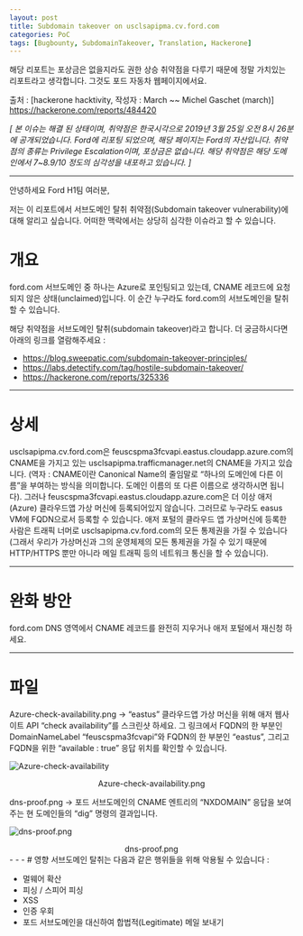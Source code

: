 ```yaml
---
layout: post
title: Subdomain takeover on usclsapipma.cv.ford.com
categories: PoC
tags: [Bugbounty, SubdomainTakeover, Translation, Hackerone]
---
```

해당 리포트는 포상금은 없을지라도 권한 상승 취약점을 다루기 때문에 정말 가치있는 리포트라고 생각합니다. 그것도 포드 자동차 웹페이지에서요.

출처 : [hackerone hacktivity, 작성자 : March ~~ Michel Gaschet (march)] https://hackerone.com/reports/484420

_[ 본 이슈는 해결 된 상태이며, 취약점은 한국시각으로 2019년 3월 25일 오전 8시 26분에 공개되었습니다. Ford에 리포팅 되었으며, 해당 페이지는 Ford의 자산입니다. 취약점의 종류는 Privilege Escalation이며, 포상금은 없습니다. 해당 취약점은 해당 도메인에서 7~8.9/10 정도의 심각성을 내포하고 있습니다. ]_
- - -
안녕하세요 Ford H1팀 여러분,

저는 이 리포트에서 서브도메인 탈취 취약점(Subdomain takeover vulnerability)에 대해 알리고 싶습니다. 어떠한 맥락에서는 상당히 심각한 이슈라고 할 수 있습니다.

# 개요
ford.com 서브도메인 중 하나는 Azure로 포인팅되고 있는데, CNAME 레코드에 요청되지 않은 상태(unclaimed)입니다. 이 순간 누구라도 ford.com의 서브도메인을 탈취할 수 있습니다.

해당 취약점을 서브도메인 탈취(subdomain takeover)라고 합니다. 더 궁금하시다면 아래의 링크를 열람해주세요 :
* https://blog.sweepatic.com/subdomain-takeover-principles/
* https://labs.detectify.com/tag/hostile-subdomain-takeover/
* https://hackerone.com/reports/325336
---------------------------------------
# 상세
usclsapipma.cv.ford.com은 feuscspma3fcvapi.eastus.cloudapp.azure.com의 CNAME을 가지고 있는 usclsapipma.trafficmanager.net의 CNAME을 가지고 있습니다. (역자 : CNAME이란 Canonical Name의 줄임말로 “하나의 도메인에 다른 이름”을 부여하는 방식을 의미합니다. 도메인 이름의 또 다른 이름으로 생각하시면 됩니다). 그러나 feuscspma3fcvapi.eastus.cloudapp.azure.com은 더 이상 애저(Azure) 클라우드앱 가상 머신에 등록되어있지 않습니다. 그러므로 누구라도 easus VM에 FQDN으로서 등록할 수 있습니다. 애저 포털의 클라우드 앱 가상머신에 등록한 사람은 트래픽 너머로 usclsapipma.cv.ford.com의 모든 통제권을 가질 수 있습니다(그래서 우리가 가상머신과 그의 운영체제의 모든 통제권을 가질 수 있기 때문에 HTTP/HTTPS 뿐만 아니라 메일 트래픽 등의 네트워크 통신을 할 수 있습니다).
- - -
# 완화 방안
ford.com DNS 영역에서 CNAME 레코드를 완전히 지우거나 애저 포털에서 재신청 하세요.
- - -
# 파일
Azure-check-availability.png -> “eastus” 클라우드앱 가상 머신을 위해 애저 웹사이트 API “check availability”를 스크린샷 하세요. 그 링크에서 FQDN의 한 부분인 DomainNameLabel “feuscspma3fcvapi”와 FQDN의 한 부분인 “eastus”, 그리고 FQDN을 위한 “available : true” 응답 위치를 확인할 수 있습니다.

![Azure-check-availability]({{site.baseurl}}/images/Azure-check-availability.png)
<center>Azure-check-availability.png</center>

dns-proof.png -> 포드 서브도메인의 CNAME 엔트리의 “NXDOMAIN” 응답을 보여주는 현 도메인들의 “dig” 명령의 결과입니다.

![dns-proof.png]({{site.baseurl}}/images/dns-proof.png)
<center>dns-proof.png</center>
- - -
# 영향
서브도메인 탈취는 다음과 같은 행위들을 위해 악용될 수 있습니다 :

* 멀웨어 확산
* 피싱 / 스피어 피싱
* XSS
* 인증 우회
* 포드 서브도메인을 대신하여 합법적(Legitimate) 메일 보내기